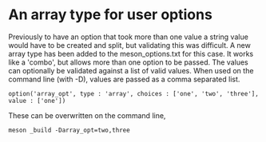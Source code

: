# An array type for user options

Previously to have an option that took more than one value a string value would
have to be created and split, but validating this was difficult. A new array type
has been added to the meson_options.txt for this case. It works like a 'combo', but
allows more than one option to be passed. The values can optionally be validated
against a list of valid values. When used on the command line (with -D), values
are passed as a comma separated list.

```meson
option('array_opt', type : 'array', choices : ['one', 'two', 'three'], value : ['one'])
```

These can be overwritten on the command line,

```meson
meson _build -Darray_opt=two,three
```
